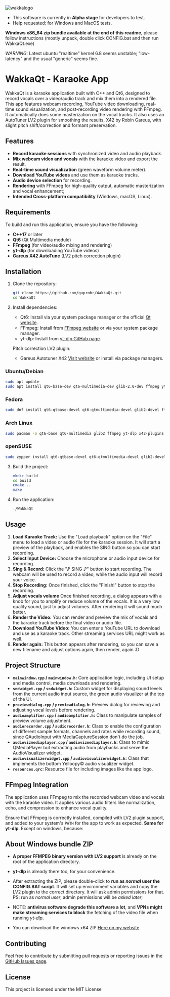 
![wakkalogo](https://github.com/user-attachments/assets/0dc389ce-0678-4eaf-a888-04ba306ff2b4)

- This software is currently in **Alpha stage** for developers to test. 
- Help requested: for Windows and MacOS tests. 

**Windows x86_64 zip bundle available at the end of this readme**, please follow instructions (mostly unpack, double click CONFIG.bat and then run WakkaQt.exe)

*WARNING*:  Latest ubuntu "realtime" kernel 6.8 seems unstable; "low-latency" and the usual "generic" seems fine.

# WakkaQt - Karaoke App

WakkaQt is a karaoke application built with C++ and Qt6, designed to record vocals over a video/audio track and mix them into a rendered file. This app features webcam recording, YouTube video downloading, real-time sound visualization, and post-recording video rendering with FFmpeg. It automatically does some masterization on the vocal tracks. It also uses an AutoTuner LV2 plugin for smoothing the results, X42 by Robin Gareus, with slight pitch shift/correction and formant preservation.

## Features

- **Record karaoke sessions** with synchronized video and audio playback.
- **Mix webcam video and vocals** with the karaoke video and export the result.
- **Real-time sound visualization** (green waveform volume meter).
- **Download YouTube videos** and use them as karaoke tracks.
- **Audio device selection** for recording.
- **Rendering** with FFmpeg for high-quality output, automatic masterization and vocal enhancement;
- **Intended Cross-platform compatibility** (Windows, macOS, Linux).

## Requirements

To build and run this application, ensure you have the following:

- **C++17** or later
- **Qt6** (Qt Multimedia module)
- **FFmpeg** (for video/audio mixing and rendering)
- **yt-dlp** (for downloading YouTube videos)
- **Gareus X42 AutoTune** (LV2 pitch correction plugin)

## Installation

1. Clone the repository:

    ```bash
    git clone https://github.com/guprobr/WakkaQt.git
    cd WakkaQt
    ```

2. Install dependencies:
   
    - Qt6: Install via your system package manager or the official [Qt website](https://www.qt.io/).
    - FFmpeg: Install from [FFmpeg website](https://ffmpeg.org/) or via your system package manager.
    - yt-dlp: Install from [yt-dlp GitHub page](https://github.com/yt-dlp/yt-dlp).

    Pitch correction LV2 plugin:
    - Gareus Autotuner X42 [Visit website](https://x42-plugins.com/x42/x42-autotune) or install via package managers.
  
### Ubuntu/Debian
```bash
sudo apt update
sudo apt install qt6-base-dev qt6-multimedia-dev glib-2.0-dev ffmpeg yt-dlp x42-plugins
```

### Fedora
```bash
sudo dnf install qt6-qtbase-devel qt6-qtmultimedia-devel glib2-devel ffmpeg yt-dlp lv2-x42-plugins
```

### Arch Linux
```bash
sudo pacman -S qt6-base qt6-multimedia glib2 ffmpeg yt-dlp x42-plugins
```

### openSUSE
```bash
sudo zypper install qt6-qtbase-devel qt6-qtmultimedia-devel glib2-devel ffmpeg yt-dlp x42-plugins
```

3. Build the project:

    ```bash
    mkdir build
    cd build
    cmake ..
    make
    ```

4. Run the application:

    ```bash
    ./WakkaQt
    ```

## Usage

1. **Load Karaoke Track:** Use the "Load playback" option on the "File" menu to load a video or audio file for the karaoke session. It will start a preview of the playback, and enables the SING button so you can start recording.
2. **Select Input Device:** Choose the microphone or audio input device for recording.
3. **Sing & Record:** Click the "♪ SING ♪" button to start recording. The webcam will be used to record a video, while the audio input will record your voice.
4. **Stop Recording:** Once finished, click the "Finish!" button to stop the recording.
5. **Adjust vocals volume** Once finished recording, a dialog appears with a knob for you to amplify or reduce volume of the vocals. It is a very low quality sound, just to adjust volumes. After rendering it will sound much better.
6. **Render the Video:** You can render and preview the mix of vocals and the karaoke track before the final video or audio file.
7. **Download YouTube Video:** You can enter a YouTube URL to download and use as a karaoke track. Other streaming services URL might work as well.
8. **Render again:** This button appears after rendering, so you can save a new filename and adjust options again, then render, again :D

## Project Structure

- **`mainwindow.cpp` / `mainwindow.h`:** Core application logic, including UI setup and media control, media downloads and rendering.
- **`sndwidget.cpp` / `sndwidget.h`:** Custom widget for displaying sound levels from the current audio input source, the green audio visualizer at the top of the UI.
- **`previewdialog.cpp` / `previewdialog.h`:** Preview dialog for reviewing and adjusting vocal levels before rendering.
- **`audioamplifier.cpp` / `audioamplifier.h`:** Class to manipulate samples of preview volume adjustment.
- **`audiorecorder.cpp` / `audiorecorder.h`:** Class to enable the configuration of different sample formats, channels and rates while recording sound, since QAudioInput with MediaCaptureSession don't do the job.
- **`audiovizmediaplayer.cpp` / `audiovizmediaplayer.h`:** Class to mimic QMediaPlayer but extracting audio from playbacks and serve the AudioVisualizer widget.
- **`audiovisualizerwidget.cpp` / `audiovisualizerwidget.h`:** Class that implements the bottom Yelloopy© audio visualizer widget.
- **`resources.qrc`:** Resource file for including images like the app logo.

## FFmpeg Integration

The application uses FFmpeg to mix the recorded webcam video and vocals with the karaoke video. It applies various audio filters like normalization, echo, and compression to enhance vocal quality.

Ensure that FFmpeg is correctly installed, compiled with LV2 plugin support, and added to your system's `PATH` for the app to work as expected. **Same for yt-dlp**. Except on windows, because:

## About Windows bundle ZIP

  - **A proper FFMPEG binary version with LV2 support** is already on the root of the application directory.
  - **yt-dlp** is already there too, for your convenience.
  - After extracting the ZIP, please double-click to **run as _normal_ user the CONFIG.BAT script**. It will set up environment variables and copy the LV2 plugin to the correct directory. It will ask admin permissions for that. PS: run as _normal user_, admin permissions will be _asked later_;
  - NOTE: **antivirus software degrade this software a lot**, and **VPNs might make streaming services to block** the fetching of the video file when running *yt-dlp*.
    
  - You can download the windows x64 ZIP [Here on my website](https://gu.pro.br/WakkaQt-mswinX64.zip)

## Contributing

Feel free to contribute by submitting pull requests or reporting issues in the [GitHub Issues page](https://github.com/guprobr/WakkaQt/issues).

## License

This project is licensed under the MIT License

